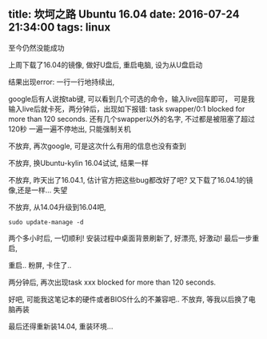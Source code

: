 title: 坎坷之路 Ubuntu 16.04
date: 2016-07-24 21:34:00
tags: linux
---

至今仍然没能成功

<!--more-->

上周下载了16.04的镜像, 做好U盘后, 重启电脑, 设为从U盘启动

结果出现error: 一行一行地持续出, 

google后有人说按tab键, 可以看到几个可选的命令，输入live回车即可，
可是我输入live后就卡死，两分钟后，出现如下报错:
task swapper/0:1 blocked for more than 120 seconds.
还有几个swapper以外的名字, 不过都是被阻塞了超过120秒
一遍一遍不停地出, 只能强制关机

不放弃, 再次google, 可是这次什么有用的信息也没有查到

不放弃, 换Ubuntu-kylin 16.04试试, 结果一样

不放弃, 昨天出了16.04.1, 估计官方把这些bug都改好了吧?
又下载了16.04.1的镜像,还是一样... 失望

不放弃, 从14.04升级到16.04吧,
```
sudo update-manage -d
```
两个多小时后, 一切顺利! 安装过程中桌面背景刷新了, 好漂亮, 好激动! 最后一步重启, 

重启.. 粉屏, 卡住了.. 

两分钟后, 再次出现task xxx blocked for more than 120 seconds.

好吧, 可能我这笔记本的硬件或者BIOS什么的不兼容吧..
不放弃, 等我以后换了电脑再装

最后还得重新装14.04, 重装环境...

